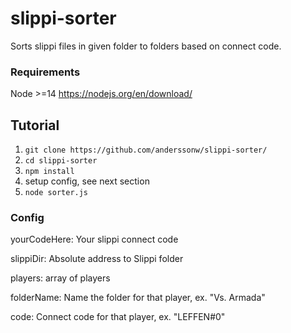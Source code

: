 # slippi-sorter

Sorts slippi files in given folder to folders based on connect code.

### Requirements

Node >=14 https://nodejs.org/en/download/

## Tutorial

1. `git clone https://github.com/anderssonw/slippi-sorter/`
2. `cd slippi-sorter`
3. `npm install`
4. setup config, see next section
5. `node sorter.js`

### Config

yourCodeHere: Your slippi connect code

slippiDir: Absolute address to Slippi folder

players: array of players


folderName: Name the folder for that player, ex. "Vs. Armada"

code: Connect code for that player, ex. "LEFFEN#0"
